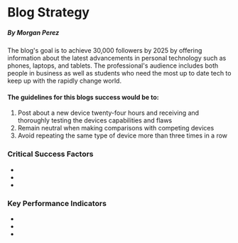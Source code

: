 # Blog Strategy
<h5>By Morgan Perez</h5>

<p>
  The blog's goal is to achieve 30,000 followers by 2025 by offering information about the latest advancements in personal technology such as phones, laptops, and tablets. The professional's audience includes both people in business as well as students who need the most up to date tech to keep up with the rapidly change world. 
  <h4>The guidelines for this blogs success would be to:</h4>
<ol>
  <li>Post about a new device twenty-four hours and receiving and thoroughly testing the devices capabilities and flaws</li>
  <li>Remain neutral when making comparisons with competing devices</li>
  <li>Avoid repeating the same type of device more than three times in a row</li>
</ol>
</p>
<h3>Critical Success Factors</h3>
<ul>
  <li></li>
  <li></li>
  <li></li>
</ul>
<h3>Key Performance Indicators</h3>
<ul>
  <li></li>
  <li></li>
  <li></li>
</ul>
